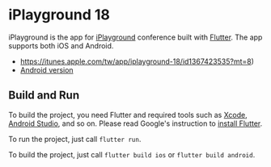 # iPlayground 18

iPlayground is the app for [iPlayground](https://iplayground.io/) conference built with [Flutter](https://flutter.io). The app supports both iOS and Android.

- https://itunes.apple.com/tw/app/iplayground-18/id1367423535?mt=8)
- [Android version](https://play.google.com/store/apps/details?id=iplayground.zonble.net.iplayground)

## Build and Run

To build the project, you need Flutter and required tools such as [Xcode](https://developer.apple.com/xcode/), [Android Studio](https://developer.android.com/studio/), and so on. Please read Google's instruction to [install Flutter](https://flutter.io/get-started/install/).

To run the project, just call `flutter run`.

To build the project, just call `flutter build ios` or `flutter build android`.
